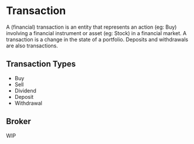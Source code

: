 # Transaction

A (financial) transaction is an entity that represents an action (eg: Buy) involving a financial instrument or asset (eg: Stock) in a financial market. A transaction is a change in the state of a portfolio. Deposits and withdrawals are also transactions.

## Transaction Types

- Buy
- Sell
- Dividend
- Deposit
- Withdrawal

## Broker

WIP
